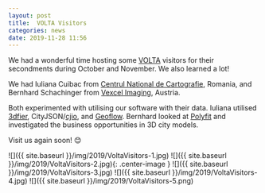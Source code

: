 ```yaml
---
layout: post
title:  VOLTA Visitors
categories: news
date: 2019-11-28 11:56
---
```


We had a wonderful time hosting some [VOLTA](https://volta.fbk.eu/) visitors for their secondments during October and November. We also learned a lot!

We had Iuliana Cuibac from [Centrul National de Cartografie](https://www.cngcft.ro/index.php/en/), Romania, and Bernhard Schachinger from [Vexcel Imaging](https://www.vexcel-imaging.com/), Austria.

Both experimented with utilising our software with their data. Iuliana utilised [3dfier](https://github.com/tudelft3d/3dfier), CityJSON/[cjio](https://github.com/cityjson/cjio), and [Geoflow](https://github.com/geoflow3d). Bernhard looked at [Polyfit](https://github.com/LiangliangNan/PolyFit) and investigated the business opportunities in 3D city models.

Visit us again soon! 😊

![]({{ site.baseurl }}/img/2019/VoltaVisitors-1.jpg)
![]({{ site.baseurl }}/img/2019/VoltaVisitors-2.jpg){: .center-image }
![]({{ site.baseurl }}/img/2019/VoltaVisitors-3.jpg)
![]({{ site.baseurl }}/img/2019/VoltaVisitors-4.jpg)
![]({{ site.baseurl }}/img/2019/VoltaVisitors-5.png)